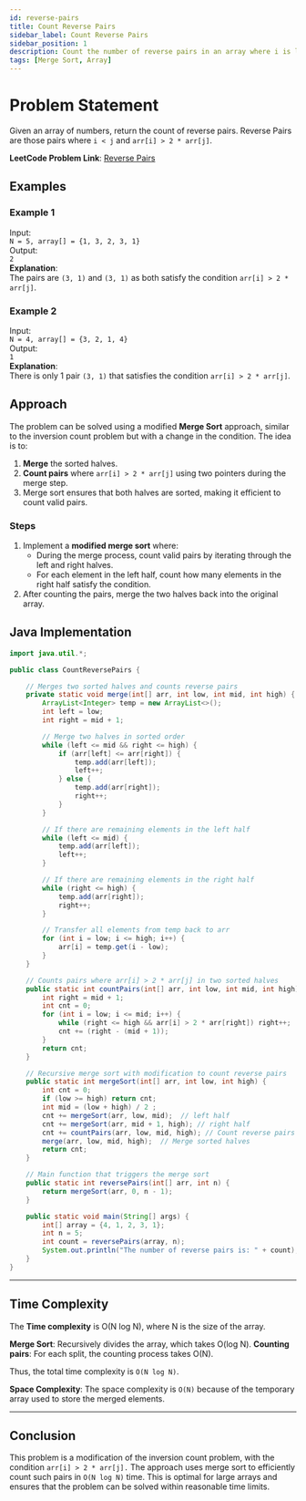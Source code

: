 ```yaml
---
id: reverse-pairs
title: Count Reverse Pairs
sidebar_label: Count Reverse Pairs
sidebar_position: 1
description: Count the number of reverse pairs in an array where i is less than j and the element at index i is greater than twice the element at index j.
tags: [Merge Sort, Array]
---
```


# Problem Statement
Given an array of numbers, return the count of reverse pairs. Reverse Pairs are those pairs where `i < j` and `arr[i] > 2 * arr[j]`.

**LeetCode Problem Link**: [Reverse Pairs](https://leetcode.com/problems/reverse-pairs/description/)

## Examples

### Example 1  
Input:  
`N = 5, array[] = {1, 3, 2, 3, 1}`  
Output:  
`2`  
**Explanation**:  
The pairs are `(3, 1)` and `(3, 1)` as both satisfy the condition `arr[i] > 2 * arr[j]`.

### Example 2  
Input:  
`N = 4, array[] = {3, 2, 1, 4}`  
Output:  
`1`  
**Explanation**:  
There is only 1 pair `(3, 1)` that satisfies the condition `arr[i] > 2 * arr[j]`.

## Approach

The problem can be solved using a modified **Merge Sort** approach, similar to the inversion count problem but with a change in the condition. The idea is to:
1. **Merge** the sorted halves.
2. **Count pairs** where `arr[i] > 2 * arr[j]` using two pointers during the merge step.
3. Merge sort ensures that both halves are sorted, making it efficient to count valid pairs.

### Steps
1. Implement a **modified merge sort** where:
   - During the merge process, count valid pairs by iterating through the left and right halves.
   - For each element in the left half, count how many elements in the right half satisfy the condition.
2. After counting the pairs, merge the two halves back into the original array.

## Java Implementation

```java
import java.util.*;

public class CountReversePairs {

    // Merges two sorted halves and counts reverse pairs
    private static void merge(int[] arr, int low, int mid, int high) {
        ArrayList<Integer> temp = new ArrayList<>(); 
        int left = low; 
        int right = mid + 1;  

        // Merge two halves in sorted order
        while (left <= mid && right <= high) {
            if (arr[left] <= arr[right]) {
                temp.add(arr[left]);
                left++;
            } else {
                temp.add(arr[right]);
                right++;
            }
        }

        // If there are remaining elements in the left half
        while (left <= mid) {
            temp.add(arr[left]);
            left++;
        }

        // If there are remaining elements in the right half
        while (right <= high) {
            temp.add(arr[right]);
            right++;
        }

        // Transfer all elements from temp back to arr
        for (int i = low; i <= high; i++) {
            arr[i] = temp.get(i - low);
        }
    }

    // Counts pairs where arr[i] > 2 * arr[j] in two sorted halves
    public static int countPairs(int[] arr, int low, int mid, int high) {
        int right = mid + 1;
        int cnt = 0;
        for (int i = low; i <= mid; i++) {
            while (right <= high && arr[i] > 2 * arr[right]) right++;
            cnt += (right - (mid + 1));
        }
        return cnt;
    }

    // Recursive merge sort with modification to count reverse pairs
    public static int mergeSort(int[] arr, int low, int high) {
        int cnt = 0;
        if (low >= high) return cnt;
        int mid = (low + high) / 2 ;
        cnt += mergeSort(arr, low, mid);  // left half
        cnt += mergeSort(arr, mid + 1, high); // right half
        cnt += countPairs(arr, low, mid, high); // Count reverse pairs
        merge(arr, low, mid, high);  // Merge sorted halves
        return cnt;
    }

    // Main function that triggers the merge sort
    public static int reversePairs(int[] arr, int n) {
        return mergeSort(arr, 0, n - 1);
    }

    public static void main(String[] args) {
        int[] array = {4, 1, 2, 3, 1};
        int n = 5;
        int count = reversePairs(array, n);
        System.out.println("The number of reverse pairs is: " + count);
    }
}

```

---
## Time Complexity
The **Time complexity** is O(N log N), where N is the size of the array.

**Merge Sort**: Recursively divides the array, which takes O(log N).
**Counting pairs**: For each split, the counting process takes O(N).

Thus, the total time complexity is `O(N log N)`.

**Space Complexity**: The space complexity is `O(N)` because of the temporary array used to store the merged elements.

---
## Conclusion
This problem is a modification of the inversion count problem, with the condition `arr[i] > 2 * arr[j].` The approach uses merge sort to efficiently count such pairs in `O(N log N)` time. This is optimal for large arrays and ensures that the problem can be solved within reasonable time limits.